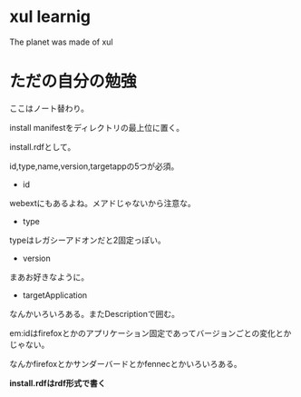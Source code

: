 # xul learnig 
The planet was made of xul

# ただの自分の勉強

ここはノート替わり。

install manifestをディレクトリの最上位に置く。

install.rdfとして。

id,type,name,version,targetappの5つが必須。

* id

webextにもあるよね。メアドじゃないから注意な。

* type

typeはレガシーアドオンだと2固定っぽい。

* version

まあお好きなように。

* targetApplication

なんかいろいろある。またDescriptionで囲む。

em:idはfirefoxとかのアプリケーション固定であってバージョンごとの変化とかじゃない。

なんかfirefoxとかサンダーバードとかfennecとかいろいろある。



**install.rdfはrdf形式で書く**

